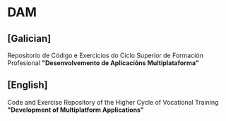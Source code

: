 # DAM

## [Galician]
Repositorio de Código e Exercicios do Ciclo Superior de Formación Profesional __"Desenvolvemento de Aplicacións Multiplataforma"__

## [English]
Code and Exercise Repository of the Higher Cycle of Vocational Training __"Development of Multiplatform Applications"__
